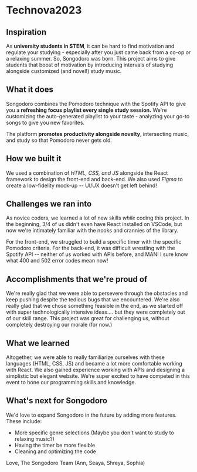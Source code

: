 # Technova2023

## Inspiration
As **university students in STEM**, it can be hard to find motivation and regulate your studying - especially after you just came back from a co-op or a relaxing summer. So, Songodoro was born. This project aims to give students that boost of motivation by introducing intervals of studying alongside customized (and novel!) study music. 

## What it does
Songodoro combines the Pomodoro technique with the Spotify API to give you a **refreshing focus playlist every single study session.** We're customizing the auto-generated playlist to your taste - analyzing your go-to songs to give you new favorites. 

The platform **promotes productivity alongside novelty**, intersecting music, and study so that Pomodoro never gets old. 

## How we built it

We used a combination of *HTML, CSS, and JS* alongside the React framework to design the front-end and back-end. We also used *Figma* to create a low-fidelity mock-up -- UI/UX doesn't get left behind!

## Challenges we ran into

As novice coders, we learned a lot of new skills *while* coding this project. In the beginning, 3/4 of us didn't even have React installed on VSCode, but now we're intimately familiar with the nooks and crannies of the library. 

For the front-end, we struggled to build a specific timer with the specific Pomodoro criteria. 
For the back-end, it was difficult wrestling with the Spotify API -- neither of us worked with APIs before, and MAN! I sure know what 400 and 502 error codes mean now!  

## Accomplishments that we're proud of

We're really glad that we were able to persevere through the obstacles and keep pushing despite the tedious bugs that we encountered. We're also really glad that we chose something feasible in the end, as we started off with super technologically intensive ideas.... but they were completely out of our skill range. This project was great for challenging us, without completely destroying our morale (for now.)

## What we learned

Altogether, we were able to really familiarize ourselves with these languages (HTML, CSS, JS) and became a lot more comfortable working with React. We also gained experience working with APIs and designing a simplistic but elegant website. We're super excited to have competed in this event to hone our programming skills and knowledge. 

## What's next for Songodoro
We'd love to expand Songodoro in the future by adding more features. These include: 
- More specific genre selections (Maybe you don't want to study to relaxing music?)
- Having the timer be more flexible 
- Cleaning and optimizing the code

Love, 
The Songodoro Team (Ann, Seaya, Shreya, Sophia)
